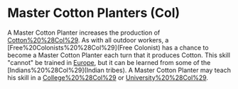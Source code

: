 # Master Cotton Planters (Col)

A Master Cotton Planter increases the production of [Cotton%20%28Col%29](Cotton). As with all outdoor workers, a [Free%20Colonists%20%28Col%29](Free Colonist) has a chance to become a Master Cotton Planter each turn that it produces Cotton. This skill "cannot" be trained in [Europe](Europe), but it can be learned from some of the [Indians%20%28Col%29](Indian tribes). A Master Cotton Planter may teach his skill in a [College%20%28Col%29](College) or [University%20%28Col%29](University).